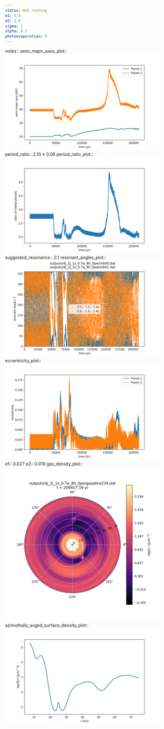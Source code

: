 ```yaml
---
status: Not running
m1: 4.0
m2: 2.0
sigma: 1
alpha: 0.7
photoevaporation: 0
---
```


notes::
semi_major_axes_plot:: ![semi_major_axes_4j_2j_1s_0.7a_8h_0pe.png](plots/semi_major_axes/semi_major_axes_4j_2j_1s_0.7a_8h_0pe.png)
period_ratio:: 2.10 ± 0.06
period_ratio_plot:: ![period_ratio_4j_2j_1s_0.7a_8h_0pe.png](plots/period_ratio/period_ratio_4j_2j_1s_0.7a_8h_0pe.png)
suggested_resonance:: 2:1
resonant_angles_plot:: ![resonant_angles_4j_2j_1s_0.7a_8h_0pe.png](plots/resonant_angles/resonant_angles_4j_2j_1s_0.7a_8h_0pe.png)
eccentricity_plot:: ![eccentricity_4j_2j_1s_0.7a_8h_0pe.png](plots/eccentricity/eccentricity_4j_2j_1s_0.7a_8h_0pe.png)
e1:: 0.027
e2:: 0.019
gas_density_plot:: ![gas_density_4j_2j_1s_0.7a_8h_0pe.png](plots/gas_density/gas_density_4j_2j_1s_0.7a_8h_0pe.png)
azimuthally_avged_surface_density_plot:: ![azimuthally_avged_surface_density_4j_2j_1s_0.7a_8h_0pe.png](plots/azimuthally_avged_surface_density/azimuthally_avged_surface_density_4j_2j_1s_0.7a_8h_0pe.png)
